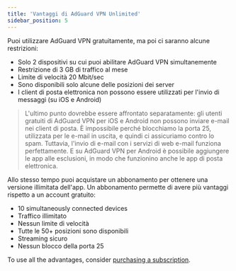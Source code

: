 ```yaml
---
title: 'Vantaggi di AdGuard VPN Unlimited'
sidebar_position: 5
---
```


Puoi utilizzare AdGuard VPN gratuitamente, ma poi ci saranno alcune restrizioni:

- Solo 2 dispositivi su cui puoi abilitare AdGuard VPN simultanemente
- Restrizione di 3 GB di traffico al mese
- Limite di velocità 20 Mbit/sec
- Sono disponibili solo alcune delle posizioni dei server
- I client di posta elettronica non possono essere utilizzati per l'invio di messaggi (su iOS e Android)

> L'ultimo punto dovrebbe essere affrontato separatamente: gli utenti gratuiti di AdGuard VPN per iOS e Android non possono inviare e-mail nei client di posta. È impossibile perché blocchiamo la porta 25, utilizzata per le e-mail in uscita, e quindi ci assicuriamo contro lo spam. Tuttavia, l'invio di e-mail con i servizi di web e-mail funziona perfettamente. E su AdGuard VPN per Android è possibile aggiungere le app alle esclusioni, in modo che funzionino anche le app di posta elettronica.

Allo stesso tempo puoi acquistare un abbonamento per ottenere una versione illimitata dell'app. Un abbonamento permette di avere più vantaggi rispetto a un account gratuito:

- 10 simultaneously connected devices
- Traffico illimitato
- Nessun limite di velocità
- Tutte le 50+ posizioni sono disponibili
- Streaming sicuro
- Nessun blocco della porta 25

To use all the advantages, consider [purchasing a subscription](/general/subscription).
